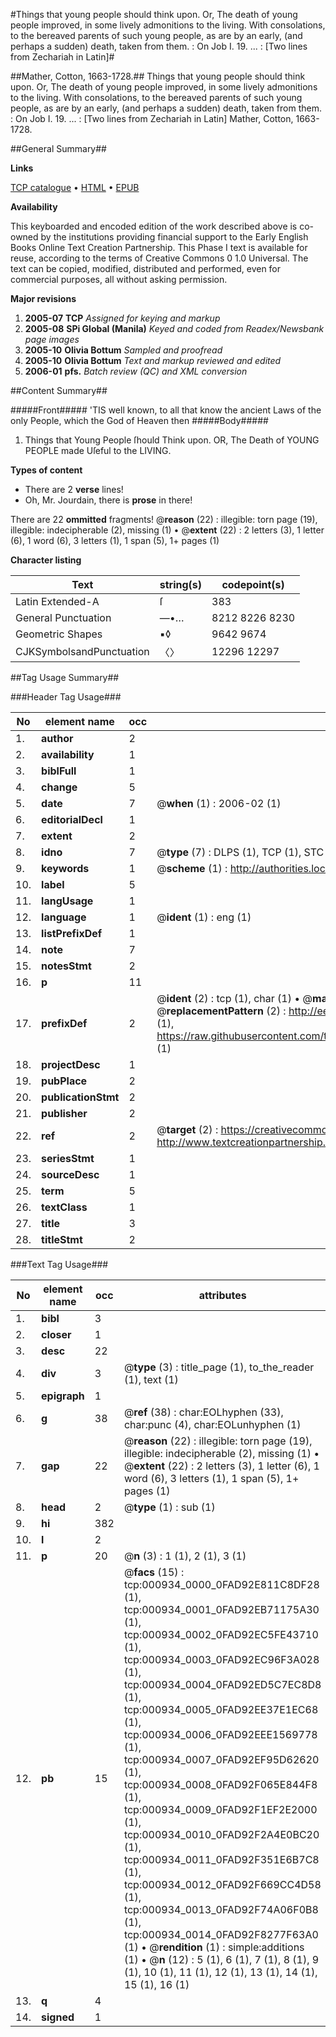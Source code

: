 #Things that young people should think upon. Or, The death of young people improved, in some lively admonitions to the living. With consolations, to the bereaved parents of such young people, as are by an early, (and perhaps a sudden) death, taken from them. : On Job I. 19. ... : [Two lines from Zechariah in Latin]#

##Mather, Cotton, 1663-1728.##
Things that young people should think upon. Or, The death of young people improved, in some lively admonitions to the living. With consolations, to the bereaved parents of such young people, as are by an early, (and perhaps a sudden) death, taken from them. : On Job I. 19. ... : [Two lines from Zechariah in Latin]
Mather, Cotton, 1663-1728.

##General Summary##

**Links**

[TCP catalogue](http://www.ota.ox.ac.uk/tcp/)  • 
[HTML](http://tei.it.ox.ac.uk/tcp/Texts-HTML/free/N00/N00776.html)  • 
[EPUB](http://tei.it.ox.ac.uk/tcp/Texts-EPUB/free/N00/N00776.epub)

**Availability**

This keyboarded and encoded edition of the
	       work described above is co-owned by the institutions
	       providing financial support to the Early English Books
	       Online Text Creation Partnership. This Phase I text is
	       available for reuse, according to the terms of Creative
	       Commons 0 1.0 Universal. The text can be copied,
	       modified, distributed and performed, even for
	       commercial purposes, all without asking permission.

**Major revisions**

1. __2005-07__ __TCP__ *Assigned for keying and markup*
1. __2005-08__ __SPi Global (Manila)__ *Keyed and coded from Readex/Newsbank page images*
1. __2005-10__ __Olivia Bottum__ *Sampled and proofread*
1. __2005-10__ __Olivia Bottum__ *Text and markup reviewed and edited*
1. __2006-01__ __pfs.__ *Batch review (QC) and XML conversion*

##Content Summary##

#####Front#####
'TIS well known, to all that know the ancient Laws of the only People, which the God of Heaven then 
#####Body#####

1. Things that Young People ſhould Think upon. OR, The Death of YOUNG PEOPLE made Uſeful to the LIVING.

**Types of content**

  * There are 2 **verse** lines!
  * Oh, Mr. Jourdain, there is **prose** in there!

There are 22 **ommitted** fragments! 
 @__reason__ (22) : illegible: torn page (19), illegible: indecipherable (2), missing (1)  •  @__extent__ (22) : 2 letters (3), 1 letter (6), 1 word (6), 3 letters (1), 1 span (5), 1+ pages (1)

**Character listing**


|Text|string(s)|codepoint(s)|
|---|---|---|
|Latin Extended-A|ſ|383|
|General Punctuation|—•…|8212 8226 8230|
|Geometric Shapes|▪◊|9642 9674|
|CJKSymbolsandPunctuation|〈〉|12296 12297|

##Tag Usage Summary##

###Header Tag Usage###

|No|element name|occ|attributes|
|---|---|---|---|
|1.|__author__|2||
|2.|__availability__|1||
|3.|__biblFull__|1||
|4.|__change__|5||
|5.|__date__|7| @__when__ (1) : 2006-02 (1)|
|6.|__editorialDecl__|1||
|7.|__extent__|2||
|8.|__idno__|7| @__type__ (7) : DLPS (1), TCP (1), STC (2), NOTIS (1), IMAGE-SET (1), EVANS-CITATION (1)|
|9.|__keywords__|1| @__scheme__ (1) : http://authorities.loc.gov/ (1)|
|10.|__label__|5||
|11.|__langUsage__|1||
|12.|__language__|1| @__ident__ (1) : eng (1)|
|13.|__listPrefixDef__|1||
|14.|__note__|7||
|15.|__notesStmt__|2||
|16.|__p__|11||
|17.|__prefixDef__|2| @__ident__ (2) : tcp (1), char (1)  •  @__matchPattern__ (2) : ([0-9\-]+):([0-9IVX]+) (1), (.+) (1)  •  @__replacementPattern__ (2) : http://eebo.chadwyck.com/downloadtiff?vid=$1&page=$2 (1), https://raw.githubusercontent.com/textcreationpartnership/Texts/master/tcpchars.xml#$1 (1)|
|18.|__projectDesc__|1||
|19.|__pubPlace__|2||
|20.|__publicationStmt__|2||
|21.|__publisher__|2||
|22.|__ref__|2| @__target__ (2) : https://creativecommons.org/publicdomain/zero/1.0/ (1), http://www.textcreationpartnership.org/docs/. (1)|
|23.|__seriesStmt__|1||
|24.|__sourceDesc__|1||
|25.|__term__|5||
|26.|__textClass__|1||
|27.|__title__|3||
|28.|__titleStmt__|2||


###Text Tag Usage###

|No|element name|occ|attributes|
|---|---|---|---|
|1.|__bibl__|3||
|2.|__closer__|1||
|3.|__desc__|22||
|4.|__div__|3| @__type__ (3) : title_page (1), to_the_reader (1), text (1)|
|5.|__epigraph__|1||
|6.|__g__|38| @__ref__ (38) : char:EOLhyphen (33), char:punc (4), char:EOLunhyphen (1)|
|7.|__gap__|22| @__reason__ (22) : illegible: torn page (19), illegible: indecipherable (2), missing (1)  •  @__extent__ (22) : 2 letters (3), 1 letter (6), 1 word (6), 3 letters (1), 1 span (5), 1+ pages (1)|
|8.|__head__|2| @__type__ (1) : sub (1)|
|9.|__hi__|382||
|10.|__l__|2||
|11.|__p__|20| @__n__ (3) : 1 (1), 2 (1), 3 (1)|
|12.|__pb__|15| @__facs__ (15) : tcp:000934_0000_0FAD92E811C8DF28 (1), tcp:000934_0001_0FAD92EB71175A30 (1), tcp:000934_0002_0FAD92EC5FE43710 (1), tcp:000934_0003_0FAD92EC96F3A028 (1), tcp:000934_0004_0FAD92ED5C7EC8D8 (1), tcp:000934_0005_0FAD92EE37E1EC68 (1), tcp:000934_0006_0FAD92EEE1569778 (1), tcp:000934_0007_0FAD92EF95D62620 (1), tcp:000934_0008_0FAD92F065E844F8 (1), tcp:000934_0009_0FAD92F1EF2E2000 (1), tcp:000934_0010_0FAD92F2A4E0BC20 (1), tcp:000934_0011_0FAD92F351E6B7C8 (1), tcp:000934_0012_0FAD92F669CC4D58 (1), tcp:000934_0013_0FAD92F74A06F0B8 (1), tcp:000934_0014_0FAD92F8277F63A0 (1)  •  @__rendition__ (1) : simple:additions (1)  •  @__n__ (12) : 5 (1), 6 (1), 7 (1), 8 (1), 9 (1), 10 (1), 11 (1), 12 (1), 13 (1), 14 (1), 15 (1), 16 (1)|
|13.|__q__|4||
|14.|__signed__|1||
